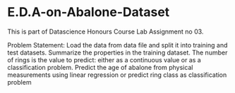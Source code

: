 # E.D.A-on-Abalone-Dataset
This is part of Datascience Honours Course Lab Assignment no 03.

Problem Statement: 
            Load the data from data file and split it into training and test datasets.
            Summarize the properties in the training dataset. 
            The number of rings is the value to predict: either as a continuous value or as a classification problem. 
            Predict the age of abalone from physical measurements using linear regression or predict ring class as classification problem
